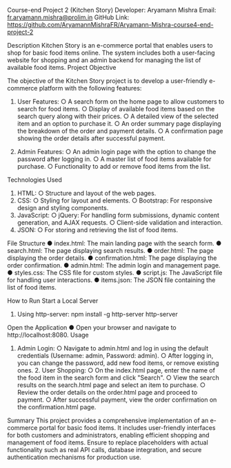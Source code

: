 Course-end Project 2 (Kitchen Story) Developer: Aryamann Mishra
Email: fr.aryamann.mishra@prolim.in GitHub Link:
https://github.com/AryamannMishraFR/Aryamann-Mishra-course4-end-project-2

Description
Kitchen Story is an e-commerce portal that enables users to shop for basic food items online. The system includes both a user-facing website for shopping and an admin backend for managing the list of available food items.
Project Objective

The objective of the Kitchen Story project is to develop a user-friendly e-commerce platform with the following features:
1. User Features:
○ A search form on the home page to allow customers to search for food
items.
○ Display of available food items based on the search query along with
their prices.
○ A detailed view of the selected item and an option to purchase it.
○ An order summary page displaying the breakdown of the order and
payment details.
○ A confirmation page showing the order details after successful
payment.

2. Admin Features:
○ An admin login page with the option to change the password after
logging in.
○ A master list of food items available for purchase.
○ Functionality to add or remove food items from the list.
  
 Technologies Used
1. HTML:
○ Structure and layout of the web pages.
2. CSS:
○ Styling for layout and elements.
○ Bootstrap: For responsive design and styling components.
3. JavaScript:
○ jQuery: For handling form submissions, dynamic content generation,
and AJAX requests.
○ Client-side validation and interaction.
4. JSON:
○ For storing and retrieving the list of food items.

File Structure
● index.html: The main landing page with the search form.
● search.html: The page displaying search results.
● order.html: The page displaying the order details.
● confirmation.html: The page displaying the order confirmation.
● admin.html: The admin login and management page.
● styles.css: The CSS file for custom styles.
● script.js: The JavaScript file for handling user interactions.
● items.json: The JSON file containing the list of food items.

How to Run
Start a Local Server
1. Using http-server:
npm install -g http-server http-server

Open the Application
● Open your browser and navigate to http://localhost:8080. Usage
1. Admin Login:
○ Navigate to admin.html and log in using the default credentials
(Username: admin, Password: admin).
○ After logging in, you can change the password, add new food items,
or remove existing ones. 2. User Shopping:
○ On the index.html page, enter the name of the food item in the search form and click "Search".
○ View the search results on the search.html page and select an item to purchase.
○ Review the order details on the order.html page and proceed to payment.
○ After successful payment, view the order confirmation on the confirmation.html page.

Summary
This project provides a comprehensive implementation of an e-commerce portal for basic food items. It includes user-friendly interfaces for both customers and administrators, enabling efficient shopping and management of food items.
Ensure to replace placeholders with actual functionality such as real API calls, database integration, and secure authentication mechanisms for production use.
